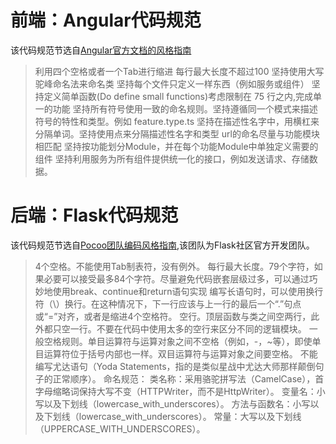 

# 前端：Angular代码规范

该代码规范节选自[Angular官方文档的风格指南](https://angular.cn/guide/styleguide)

> 利用四个空格或者一个Tab进行缩进
> 每行最大长度不超过100
> 坚持使用大写驼峰命名法来命名类
> 坚持每个文件只定义一样东西（例如服务或组件）
> 坚持定义简单函数(Do define small functions)考虑限制在 75 行之内,完成单一的功能
> 坚持所有符号使用一致的命名规则。坚持遵循同一个模式来描述符号的特性和类型。例如 feature.type.ts
> 坚持在描述性名字中，用横杠来分隔单词。坚持使用点来分隔描述性名字和类型
> url的命名尽量与功能模块相匹配
> 坚持按功能划分Module，并在每个功能Module中单独定义需要的组件
> 坚持利用服务为所有组件提供统一化的接口，例如发送请求、存储数据。

# 后端：Flask代码规范

该代码规范节选自[Pocoo团队编码风格指南](https://www.ituring.com.cn/article/211125),该团队为Flask社区官方开发团队。

> 4个空格。不能使用Tab制表符，没有例外。
> 每行最大长度。79个字符，如果必要可以接受最多84个字符。尽量避免代码嵌套层级过多，可以通过巧妙地使用break、continue和return语句实现
> 编写长语句时，可以使用换行符（\）换行。在这种情况下，下一行应该与上一行的最后一个“.”句点或“=”对齐，或者是缩进4个空格符。
> 空行。顶层函数与类之间空两行，此外都只空一行。不要在代码中使用太多的空行来区分不同的逻辑模块。
> 一般空格规则。单目运算符与运算对象之间不空格（例如，-，~等），即使单目运算符位于括号内部也一样。双目运算符与运算对象之间要空格。
> 不能编写尤达语句（Yoda Statements，指的是类似星战中尤达大师那样颠倒句子的正常顺序）。
> 命名规范：
> 类名称：采用骆驼拼写法（CamelCase），首字母缩略词保持大写不变（HTTPWriter，而不是HttpWriter）。
> 变量名：小写以及下划线（lowercase_with_underscores）。
> 方法与函数名：小写以及下划线（lowercase_with_underscores）。
> 常量：大写以及下划线（UPPERCASE_WITH_UNDERSCORES）。
